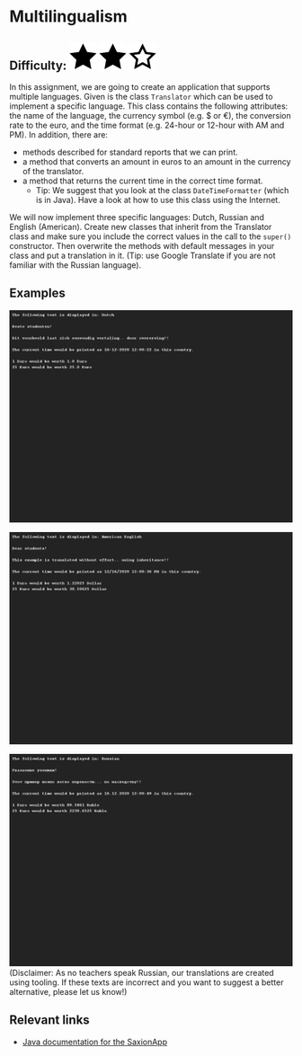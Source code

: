 # Multilingualism
## Difficulty: ![Filled](../resources/star-filled.svg) ![Filled](../resources/star-filled.svg) ![Outlined](../resources/star-outlined.svg) 

In this assignment, we are going to create an application that supports multiple languages. Given is the class `Translator` which can be used to implement a specific language.
This class contains the following attributes: the name of the language, the currency symbol (e.g. $ or €), the conversion rate to the euro, and the time format (e.g. 24-hour or 12-hour with AM and PM).
In addition, there are:
- methods described for standard reports that we can print.
- a method that converts an amount in euros to an amount in the currency of the translator.
- a method that returns the current time in the correct time format.
    - Tip: We suggest that you look at the class `DateTimeFormatter` (which is in Java). Have a look at how to use this class using the Internet.

We will now implement three specific languages: Dutch, Russian and English (American).
Create new classes that inherit from the Translator class and make sure you include the correct values in the call to the `super()` constructor.
Then overwrite the methods with default messages in your class and put a translation in it. (Tip: use Google Translate if you are not familiar with the Russian language).
## Examples
![Example](sample_output.png)

![Example](sample_output2.png)

![Example](sample_output3.png)
(Disclaimer: As no teachers speak Russian, our translations are created using tooling. If these texts are incorrect and you want to suggest a better alternative, please let us know!)

## Relevant links
* [Java documentation for the SaxionApp](https://saxionapp.hboictlab.nl/nl/saxion/app/SaxionApp.html)
